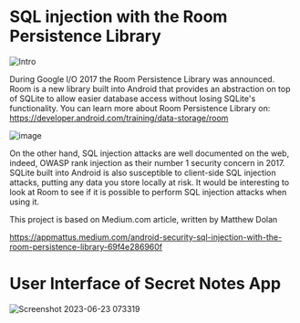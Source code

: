 # SQL injection with the Room Persistence Library

![Intro](https://github.com/hahmadfaiq21/mobile-security/assets/74751720/2bf8a397-f755-4338-803e-12f8f9037c7d)

During Google I/O 2017 the Room Persistence Library was announced. Room is a new library built into Android that provides an abstraction on top of SQLite to allow easier database access without losing SQLite's functionality.
You can learn more about Room Persistence Library on:
https://developer.android.com/training/data-storage/room


![image](https://github.com/hahmadfaiq21/mobile-security/assets/74751720/3b9e548e-c8ae-4832-b030-11c46e01bbb4)

On the other hand, SQL injection attacks are well documented on the web, indeed, OWASP rank injection as their number 1 security concern in 2017. 
SQLite built into Android is also susceptible to client-side SQL injection attacks, putting any data you store locally at risk. It would be interesting to look at Room to see if it is possible to perform SQL injection attacks when using it.

This project is based on Medium.com article, written by Matthew Dolan

https://appmattus.medium.com/android-security-sql-injection-with-the-room-persistence-library-69f4e286960f

# User Interface of Secret Notes App

![Screenshot 2023-06-23 073319](https://github.com/hahmadfaiq21/mobile-security/assets/74751720/8a00c935-5a17-40b4-8f6d-95bc2315035c)
